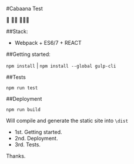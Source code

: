 #Cabaana Test

:checkered_flag:   :running::running:     :running::running::running:

##Stack:

- Webpack + ES6/7 + REACT

##Getting started:

`npm install` | 
`npm install --global gulp-cli`

##Tests

`npm run test`


##Deployment

`npm run build`

Will compile and generate the static site into `\dist`

- 1st. Getting started.
- 2nd. Deployment.
- 3rd. Tests.

Thanks.
